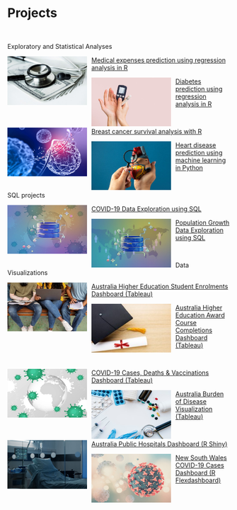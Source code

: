 # Projects

<br>

<p id= "topic_head">Exploratory and Statistical Analyses</p>

<div class = "card-container">
<div class = "card">
     <img align = left src= "assets/img/medical.jpg" width = "180" height = "110" style= "margin-right: 10px;"/>
     <p><a href = "https://melgalera.github.io/Linear-Regression-with-R/" target = "_blank">Medical expenses prediction using regression analysis in R</a></p>
</div>
<div class = "card">
      <img align = left src= "assets/img/diabetes.jpg" width = "180" height = "110" style= "margin-right: 10px;"/>
      <p><a href = "https://melgalera.github.io/Logistic-Regression-GLM-with-R/" target = "_blank">Diabetes prediction using regression analysis in R</a></p>  
</div>
</div>

&nbsp;
&nbsp;

<div class = "card-container">
<div class = "card">
     <img align = left src= "assets/img/virus.jpg" width = "180" height = "110" style= "margin-right: 10px;"/>
     <p><a href = "https://melgalera.github.io/Survival-Analysis-with-R/" target = "_blank">Breast cancer survival analysis with R</a></p>
</div>
<div class = "card">
      <img align = left src= "assets/img/heart.jpg" width = "180" height = "110" style= "margin-right: 10px;"/>
      <p><a href = "https://nbviewer.org/github/MelGalera/Heart-Disease-Prediction-with-Python/blob/main/Heart_disease_UCL.ipynb" target = "_blank">Heart disease prediction using machine learning in Python</a></p>  
</div>
</div>


&nbsp;
&nbsp;
&nbsp;

<p id= "topic_head">SQL projects</p>

<div class = "card-container">
<div class = "card">
     <img align = left src= "assets/img/sql_covid.jpg" width = "180" height = "110" style= "margin-right: 10px;"/>
     <p><a href = "https://melgalera.github.io/COVID-data-exploration-by-SQL/" target = "_blank">COVID-19 Data Exploration using SQL</a></p>
</div>
<div class = "card">
      <img align = left src= "assets/img/sql_pop.jpg" width = "180" height = "110" style= "margin-right: 10px;"/>
      <p><a href = "https://melgalera.github.io/Population-growth-data-exploration-by-SQL/" target = "_blank">Population Growth Data Exploration using SQL</a></p>  
</div>
</div>


&nbsp;
&nbsp;
&nbsp;

<p id= "topic_head">Data Visualizations</p>

<div class = "card-container">
<div class = "card">
     <img align = left src= "assets/img/enrolment.jpg" width = "180" height = "110" style= "margin-right: 10px;"/>
     <p><a href = "https://public.tableau.com/views/AUS_HDE/StudentEnrolmentsPartA?:language=en-US&:sid=&:display_count=n&:origin=viz_share_link" target = "_blank">Australia Higher Education Student Enrolments Dashboard (Tableau)</a></p>
</div>
<div class = "card">
      <img align = left src= "assets/img/completions2.jpg" width = "180" height = "110" style= "margin-right: 10px;"/>
      <p><a href = "https://public.tableau.com/views/AUS_Completion/Dashboard1?:language=en-US&:sid=&:display_count=n&:origin=viz_share_link" target = "_blank">Australia Higher Education Award Course Completions Dashboard (Tableau)</a></p>  
</div>
</div>

&nbsp;
&nbsp;

<div class = "card-container">
<div class = "card">
     <img align = left src= "assets/img/covid_map_2.jpg" width = "180" height = "110" style= "margin-right: 10px;"/>
     <p><a href = "https://public.tableau.com/views/Covid_deaths_17194860048630/Dashboard1?:language=en-GB&:sid=&:display_count=n&:origin=viz_share_link" target = "_blank">COVID-19 Cases, Deaths & Vaccinations Dashboard (Tableau)</a></p>  
</div>
<div class = "card">
     <img align = left src= "assets/img/burden.jpg" width = "180" height = "110" style= "margin-right: 10px;"/>
     <p><a href = "https://public.tableau.com/views/aus_burden_of_disease_viz/ABDdashboard?:language=en-GB&:sid=&:display_count=n&:origin=viz_share_link" target = "_blank">Australia Burden of Disease Visualization (Tableau)</a></p>    
</div>
</div>

&nbsp;
&nbsp;

<div class = "card-container">
<div class = "card">
     <img align = left src= "assets/img/hospital.jpg" width = "180" height = "110" style= "margin-right: 10px;"/>
     <p><a href = "https://melgalera.github.io/Public-Hospitals-Dashboard-with-R/" target = "_blank">Australia Public Hospitals Dashboard (R Shiny)</a></p>
</div>
<div class = "card">
     <img align = left src= "assets/img/covid.jpg" width = "180" height = "110" style= "margin-right: 10px;"/>
     <p><a href = "https://melgalera.github.io/NSW-COVID-Dashboard-with-R/" target = "_blank">New South Wales COVID-19 Cases Dashboard (R Flexdashboard)</a></p>  
</div>
</div>










